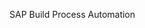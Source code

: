 

SAP Build Process Automation

<!--

------------------------


SAP Build Process Automation  -  114$ - ZAPYARD, SAP developers Blog - 90 Tutorials + SAP help page 600 Topic PDF document 

SAP RAP  - Anubhav material bought 

CDS + AMDP - SAP codes - Free 


------------------------ -->
